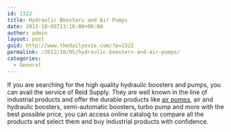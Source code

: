 ```yaml
---
id: 1322
title: Hydraulic Boosters and Air Pumps
date: 2012-10-05T13:18:00+00:00
author: admin
layout: post
guid: http://www.thedailyevie.com/?p=1322
permalink: /2012/10/05/hydraulic-boosters-and-air-pumps/
categories:
  - General
---
```

If you are searching for the high quality hydraulic boosters and pumps, you can avail the service of Reid Supply. They are well known in the line of industrial products and offer the durable products like [air pumps](http://www.reidsupply.com/products/clamps-workholding/hydraulic-clamps-workholding/air-hydraulic-boosters-pumps/), air and hydraulic boosters, semi-automatic boosters, turbo pump and more with the best possible price, you can access online catalog to compare all the products and select them and buy industrial products with confidence.